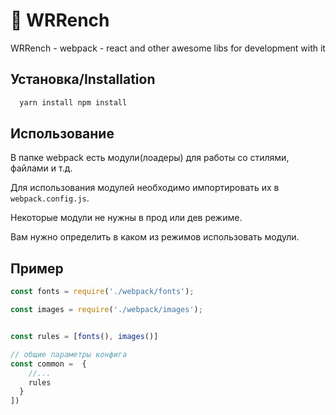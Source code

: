 # 🔧 WRRench
WRRench - webpack - react and other awesome libs for development with it

## Установка/Installation

```sh
  yarn install npm install
```

## Использование
В папке webpack есть модули(лоадеры) для работы со стилями, файлами и т.д.

Для использования модулей необходимо импортировать их в `webpack.config.js`.

Некоторые модули не нужны в прод или дев режиме.

Вам нужно определить в каком из режимов использовать модули.


## Пример

```javascript 
const fonts = require('./webpack/fonts');

const images = require('./webpack/images');


const rules = [fonts(), images()]

// общие параметры конфига
const common =  {
    //... 
    rules
  }
])
```
